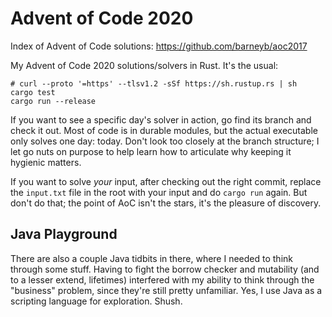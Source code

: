 # Advent of Code 2020

Index of Advent of Code solutions: https://github.com/barneyb/aoc2017

My Advent of Code 2020 solutions/solvers in Rust. It's the usual:

    # curl --proto '=https' --tlsv1.2 -sSf https://sh.rustup.rs | sh
    cargo test
    cargo run --release

If you want to see a specific day's solver in action, go find its branch and
check it out. Most of code is in durable modules, but the actual executable only
solves one day: today. Don't look too closely at the branch structure; I let go
nuts on purpose to help learn how to articulate why keeping it hygienic matters. 

If you want to solve _your_ input, after checking out the right commit, replace
the `input.txt` file in the root with your input and do `cargo run` again. But
don't do that; the point of AoC isn't the stars, it's the pleasure of discovery.

## Java Playground

There are also a couple Java tidbits in there, where I needed to think through
some stuff. Having to fight the borrow checker and mutability (and to a lesser
extend, lifetimes) interfered with my ability to think through the "business"
problem, since they're still pretty unfamiliar. Yes, I use Java as a scripting
language for exploration. Shush.
